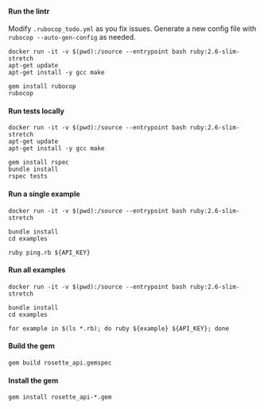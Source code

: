 #### Run the lintr

Modify `.rubocop_todo.yml` as you fix issues.
Generate a new config file with `rubocop --auto-gen-config` as needed.

```
docker run -it -v $(pwd):/source --entrypoint bash ruby:2.6-slim-stretch
apt-get update
apt-get install -y gcc make

gem install rubocop
rubocop

```

#### Run tests locally

```
docker run -it -v $(pwd):/source --entrypoint bash ruby:2.6-slim-stretch
apt-get update
apt-get install -y gcc make

gem install rspec
bundle install
rspec tests

```

#### Run a single example

```
docker run -it -v $(pwd):/source --entrypoint bash ruby:2.6-slim-stretch

bundle install
cd examples

ruby ping.rb ${API_KEY}

```


#### Run all examples

```
docker run -it -v $(pwd):/source --entrypoint bash ruby:2.6-slim-stretch

bundle install
cd examples

for example in $(ls *.rb); do ruby ${example} ${API_KEY}; done

```

#### Build the gem

```
gem build rosette_api.gemspec
```

#### Install the gem

```
gem install rosette_api-*.gem
```
